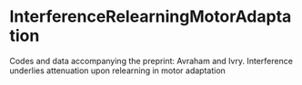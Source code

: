 # InterferenceRelearningMotorAdaptation
Codes and data accompanying the preprint: Avraham and Ivry. Interference underlies attenuation upon relearning in motor adaptation
